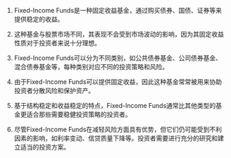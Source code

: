 

1. Fixed-Income Funds是一种固定收益基金，通过购买债券、国债、证券等来提供稳定的收益。

2. 这种基金与股票市场不同，其表现不会受到市场波动的影响，因为其固定收益性质对于投资者来说十分理想。

3. Fixed-Income Funds可以分为不同类别，如公共债券基金、公司债券基金、混合债券基金等，每种类别对应不同的投资策略和风险。

4. 由于Fixed-Income Funds可以提供固定收益，因此这种基金常常被用来协助投资者分散风险和保护资产。

5. 基于结构稳定和收益稳定的特点，Fixed-Income Funds通常比其他类型的基金更适合那些需要稳健投资策略的投资者。

6. 尽管Fixed-Income Funds在减轻风险方面具有优势，但它们仍可能受到不利因素的影响，如利率变动、信贷质量下降等。投资者需要进行充分的研究和建立适当的投资方案。